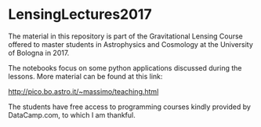 # LensingLectures2017

The material in this repository is part of the Gravitational Lensing Course offered to master students in Astrophysics and Cosmology at the University  of Bologna in 2017.

The notebooks focus on some python applications discussed during the lessons. More material can be found at this link:

http://pico.bo.astro.it/~massimo/teaching.html

The students have free access to programming courses kindly provided by
DataCamp.com, to which I am thankful.

